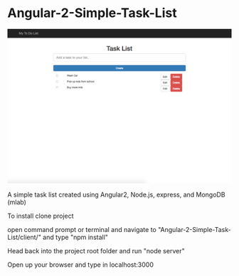 # Angular-2-Simple-Task-List

![Alt text](https://github.com/jaye1/Angular-2-Simple-Task-List/blob/master/Example-SS.png)

A simple task list created using Angular2, Node.js, express, and MongoDB (mlab)

To install clone project 

open command prompt or terminal and navigate to "Angular-2-Simple-Task-List/client/" and type "npm install" 

Head back into the project root folder and run "node server" 

Open up your browser and type in localhost:3000 
